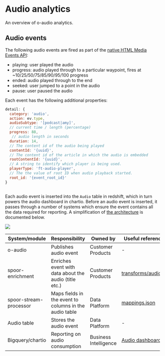 # Audio analytics

An overview of o-audio analytics.

## Audio events

The following audio events are fired as part of the [native HTML Media Events API](https://developer.mozilla.org/en/docs/Web/Guide/Events/Media_events):
- playing: user played the audio
- progress: audio played through to a particular waypoint, fires at ~10/25/50/75/85/90/95/100 progress
- ended: audio played through to the end
- seeked: user jumped to a point in the audio
- pause: user paused the audio

Each event has the following additional properties:

```js
detail: {
  category: 'audio',
  action: ev.type,
  audioSubtype: '[podcast|amy]',
  // current time / length (percentage)
  progress: 88,
   // audio length in seconds
  duration: 14,
  // The content id of the audio being played
  contentId: '{uuid}',
  // The content id of the article in which the audio is embedded
  rootContentId: '{uuid}',
  // A string to identify which player is being used.
  playerType: 'ft-audio-player',
  // The the value of root ID when audio playback started.
  root_id: '{event_root_id}'
}
```

##

Each audio event is inserted into the `Audio` table in redshift, which in turn powers the audio dashboard in chartio. Before an audio event is inserted, it passes through a number of systems which ensure the event contains all the data required for reporting. A simplification of [the architecture](https://sites.google.com/ft.com/data/documentation/spoor-stream-processor) is documented below.


![](https://user-images.githubusercontent.com/616321/63938362-82b1c080-ca5c-11e9-8eb9-e252b6b9e5e2.png)


| System/module  | Responsibility | Owned by | Useful reference |
| ------------- | ------------- | ------------- |  ------------- |
| o-audio  | Publishes audio event  | Customer Products | - |
| spoor-enrichment  | Enriches event with data about the audio (title etc.)  | Customer Products | [transforms/audio.js](https://github.com/Financial-Times/spoor-enrichment/blob/master/server/transforms/audio.js)
| spoor-stream-processor  | Maps fields in the event to columns in the audio table  | Data Platform | [mappings.json](https://github.com/Financial-Times/data-spoor-stream-processor/blob/master/config/mappings.json)
| Audio table  | Stores the audio event  | Data Platform | - |
| Bigquery/chartio  | Reporting on audio consumption  | Business Intelligence | [Audio dashboard](https://chartio.com/financialtimes/dashboard/356574/link_sharing/4847c824f70e33da577105929b98a7f6f6d0a887ce4bb697a99517febcf19fcb/) |

